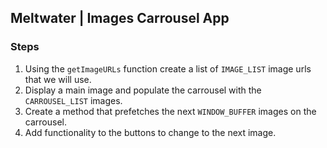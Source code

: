 ## Meltwater | Images Carrousel App

### Steps
1. Using the `getImageURLs` function create a list of `IMAGE_LIST` image urls that we will use.
2. Display a main image and populate the carrousel with the `CARROUSEL_LIST` images.
3. Create a method that prefetches the next `WINDOW_BUFFER` images on the carrousel.
4. Add functionality to the buttons to change to the next image.



